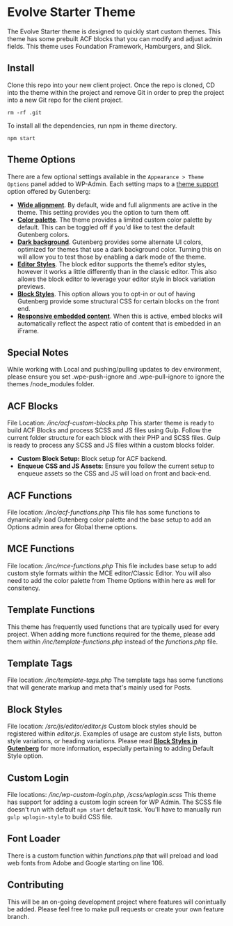# Evolve Starter Theme

The Evolve Starter theme is designed to quickly start custom themes. This theme has some prebuilt ACF blocks that you can modify and adjust admin fields. This theme uses Foundation Framework, Hamburgers, and Slick. 

## Install
Clone this repo into your new client project. Once the repo is cloned, CD into the theme within the project and remove Git in order to prep the project into a new Git repo for the client project. 

`rm -rf .git`

To install all the dependencies, run npm in theme directory. 

`npm start`


## Theme Options

There are a few optional settings available in the `Appearance > Theme Options` panel added to WP-Admin. Each setting maps to a [theme support](https://developer.wordpress.org/block-editor/developers/themes/theme-support/) option offered by Gutenberg: 

- [**Wide alignment**](https://developer.wordpress.org/block-editor/developers/themes/theme-support/#wide-alignment). By default, wide and full alignments are active in the theme. This setting provides you the option to turn them off. 
- [**Color palette**](https://developer.wordpress.org/block-editor/developers/themes/theme-support/#block-color-palettes). The theme provides a limited custom color palette by default. This can be toggled off if you'd like to test the default Gutenberg colors. 
- [**Dark background**](https://developer.wordpress.org/block-editor/developers/themes/theme-support/#dark-backgrounds). Gutenberg provides some alternate UI colors, optimized for themes that use a dark background color. Turning this on will allow you to test those by enabling a dark mode of the theme. 
- [**Editor Styles**](https://developer.wordpress.org/block-editor/how-to-guides/themes/theme-support/#editor-styles). The block editor supports the theme’s editor styles, however it works a little differently than in the classic editor. This also allows the block editor to leverage your editor style in block variation previews.
- [**Block Styles**](https://developer.wordpress.org/block-editor/developers/themes/theme-support/#default-block-styles). This option allows you to opt-in or out of having Gutenberg provide some structural CSS for certain blocks on the front end.
- [**Responsive embedded content**](https://developer.wordpress.org/block-editor/developers/themes/theme-support/#responsive-embedded-content). When this is active, embed blocks will automatically reflect the aspect ratio of content that is embedded in an iFrame.

## Special Notes
While working with Local and pushing/pulling updates to dev environment, please ensure you set .wpe-push-ignore and .wpe-pull-ignore to ignore the themes /node_modules folder. 

## ACF Blocks
File Location: */inc/acf-custom-blocks.php*
This starter theme is ready to build ACF Blocks and process SCSS and JS files using Gulp. Follow the current folder structure for each block with their PHP and SCSS files. Gulp is ready to process any SCSS and JS files within a custom blocks folder. 
- **Custom Block Setup:** Block setup for ACF backend.
- **Enqueue CSS and JS Assets:** Ensure you follow the current setup to enqueue assets so the CSS and JS will load on front and back-end. 

## ACF Functions
File location: */inc/acf-functions.php*
This file has some functions to dynamically load Gutenberg color palette and the base setup to add an Options admin area for Global theme options. 

## MCE Functions
File location: */inc/mce-functions.php*
This file includes base setup to add custom style formats within the MCE editor/Classic Editor. You will also need to add the color palette from Theme Options within here as well for consitency. 

## Template Functions
This theme has frequently used functions that are typically used for every project. When adding more functions required for the theme, please add them within */inc/template-functions.php* instead of the *functions.php* file. 

## Template Tags
File location: */inc/template-tags.php*
The template tags has some functions that will generate markup and meta that's mainly used for Posts. 

## Block Styles
File location: */src/js/editor/editor.js*
Custom block styles should be registered within *editor.js*. Examples of usage are custom style lists, button style variations, or heading variations. Please read [**Block Styles in Gutenberg**](https://www.billerickson.net/block-styles-in-gutenberg/) for more information, especially pertaining to adding Default Style option. 

## Custom Login
File locations: */inc/wp-custom-login.php*, */scss/wplogin.scss*
This theme has support for adding a custom login screen for WP Admin. The SCSS file doesn't run with default `npm start` default task. You'll have to manually run `gulp wplogin-style` to build CSS file. 
## Font Loader
There is a custom function within *functions.php* that will preload and load web fonts from Adobe and Google starting on line 106. 

## Contributing
This will be an on-going development project where features will conintually be added. Please feel free to make pull requests or create your own feature branch. 

